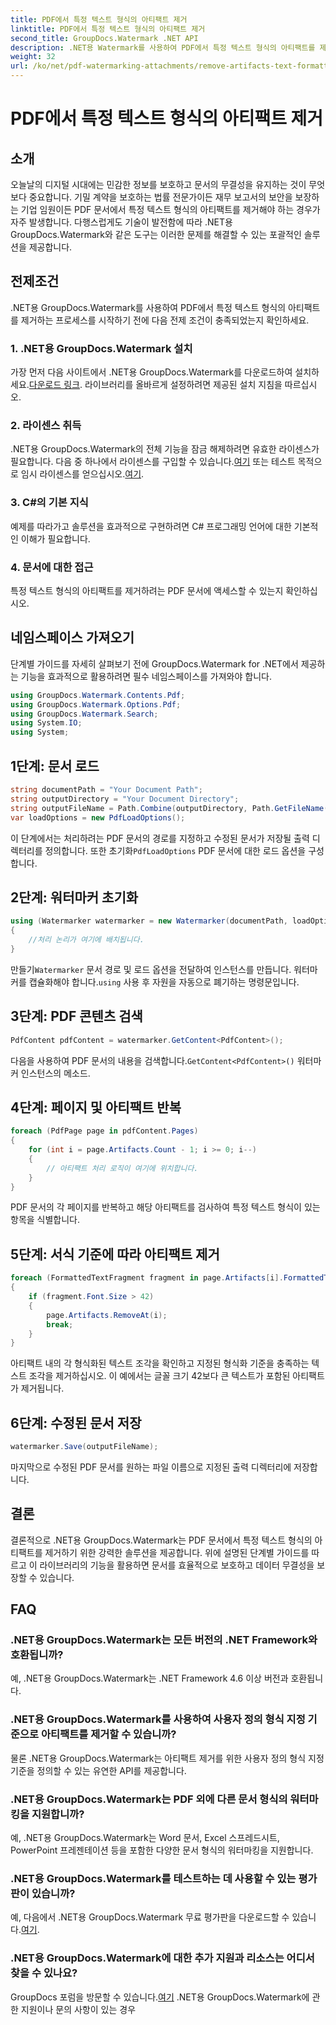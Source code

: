 ```yaml
---
title: PDF에서 특정 텍스트 형식의 아티팩트 제거
linktitle: PDF에서 특정 텍스트 형식의 아티팩트 제거
second_title: GroupDocs.Watermark .NET API
description: .NET용 Watermark를 사용하여 PDF에서 특정 텍스트 형식의 아티팩트를 제거하는 방법을 알아보세요. 단계별 가이드를 따르세요.
weight: 32
url: /ko/net/pdf-watermarking-attachments/remove-artifacts-text-formatting-pdf/
---
```


# PDF에서 특정 텍스트 형식의 아티팩트 제거

## 소개
오늘날의 디지털 시대에는 민감한 정보를 보호하고 문서의 무결성을 유지하는 것이 무엇보다 중요합니다. 기밀 계약을 보호하는 법률 전문가이든 재무 보고서의 보안을 보장하는 기업 임원이든 PDF 문서에서 특정 텍스트 형식의 아티팩트를 제거해야 하는 경우가 자주 발생합니다. 다행스럽게도 기술이 발전함에 따라 .NET용 GroupDocs.Watermark와 같은 도구는 이러한 문제를 해결할 수 있는 포괄적인 솔루션을 제공합니다.
## 전제조건
.NET용 GroupDocs.Watermark를 사용하여 PDF에서 특정 텍스트 형식의 아티팩트를 제거하는 프로세스를 시작하기 전에 다음 전제 조건이 충족되었는지 확인하세요.
### 1. .NET용 GroupDocs.Watermark 설치
 가장 먼저 다음 사이트에서 .NET용 GroupDocs.Watermark를 다운로드하여 설치하세요.[다운로드 링크](https://releases.groupdocs.com/Watermark/net/). 라이브러리를 올바르게 설정하려면 제공된 설치 지침을 따르십시오.
### 2. 라이센스 취득
.NET용 GroupDocs.Watermark의 전체 기능을 잠금 해제하려면 유효한 라이센스가 필요합니다. 다음 중 하나에서 라이센스를 구입할 수 있습니다.[여기](https://purchase.groupdocs.com/buy) 또는 테스트 목적으로 임시 라이센스를 얻으십시오.[여기](https://purchase.groupdocs.com/temporary-license/).
### 3. C#의 기본 지식
예제를 따라가고 솔루션을 효과적으로 구현하려면 C# 프로그래밍 언어에 대한 기본적인 이해가 필요합니다.
### 4. 문서에 대한 접근
특정 텍스트 형식의 아티팩트를 제거하려는 PDF 문서에 액세스할 수 있는지 확인하십시오.

## 네임스페이스 가져오기
단계별 가이드를 자세히 살펴보기 전에 GroupDocs.Watermark for .NET에서 제공하는 기능을 효과적으로 활용하려면 필수 네임스페이스를 가져와야 합니다.
```csharp
using GroupDocs.Watermark.Contents.Pdf;
using GroupDocs.Watermark.Options.Pdf;
using GroupDocs.Watermark.Search;
using System.IO;
using System;
```
## 1단계: 문서 로드
```csharp
string documentPath = "Your Document Path";
string outputDirectory = "Your Document Directory";
string outputFileName = Path.Combine(outputDirectory, Path.GetFileName(documentPath));
var loadOptions = new PdfLoadOptions();
```
 이 단계에서는 처리하려는 PDF 문서의 경로를 지정하고 수정된 문서가 저장될 출력 디렉터리를 정의합니다. 또한 초기화`PdfLoadOptions` PDF 문서에 대한 로드 옵션을 구성합니다.
## 2단계: 워터마커 초기화
```csharp
using (Watermarker watermarker = new Watermarker(documentPath, loadOptions))
{
    //처리 논리가 여기에 배치됩니다.
}
```
 만들기`Watermarker` 문서 경로 및 로드 옵션을 전달하여 인스턴스를 만듭니다. 워터마커를 캡슐화해야 합니다.`using` 사용 후 자원을 자동으로 폐기하는 명령문입니다.
## 3단계: PDF 콘텐츠 검색
```csharp
PdfContent pdfContent = watermarker.GetContent<PdfContent>();
```
 다음을 사용하여 PDF 문서의 내용을 검색합니다.`GetContent<PdfContent>()` 워터마커 인스턴스의 메소드.
## 4단계: 페이지 및 아티팩트 반복
```csharp
foreach (PdfPage page in pdfContent.Pages)
{
    for (int i = page.Artifacts.Count - 1; i >= 0; i--)
    {
        // 아티팩트 처리 로직이 여기에 위치합니다.
    }
}
```
PDF 문서의 각 페이지를 반복하고 해당 아티팩트를 검사하여 특정 텍스트 형식이 있는 항목을 식별합니다.
## 5단계: 서식 기준에 따라 아티팩트 제거
```csharp
foreach (FormattedTextFragment fragment in page.Artifacts[i].FormattedTextFragments)
{
    if (fragment.Font.Size > 42)
    {
        page.Artifacts.RemoveAt(i);
        break;
    }
}
```
아티팩트 내의 각 형식화된 텍스트 조각을 확인하고 지정된 형식화 기준을 충족하는 텍스트 조각을 제거하십시오. 이 예에서는 글꼴 크기 42보다 큰 텍스트가 포함된 아티팩트가 제거됩니다.
## 6단계: 수정된 문서 저장
```csharp
watermarker.Save(outputFileName);
```
마지막으로 수정된 PDF 문서를 원하는 파일 이름으로 지정된 출력 디렉터리에 저장합니다.

## 결론
결론적으로 .NET용 GroupDocs.Watermark는 PDF 문서에서 특정 텍스트 형식의 아티팩트를 제거하기 위한 강력한 솔루션을 제공합니다. 위에 설명된 단계별 가이드를 따르고 이 라이브러리의 기능을 활용하면 문서를 효율적으로 보호하고 데이터 무결성을 보장할 수 있습니다.
## FAQ
### .NET용 GroupDocs.Watermark는 모든 버전의 .NET Framework와 호환됩니까?
예, .NET용 GroupDocs.Watermark는 .NET Framework 4.6 이상 버전과 호환됩니다.
### .NET용 GroupDocs.Watermark를 사용하여 사용자 정의 형식 지정 기준으로 아티팩트를 제거할 수 있습니까?
물론 .NET용 GroupDocs.Watermark는 아티팩트 제거를 위한 사용자 정의 형식 지정 기준을 정의할 수 있는 유연한 API를 제공합니다.
### .NET용 GroupDocs.Watermark는 PDF 외에 다른 문서 형식의 워터마킹을 지원합니까?
예, .NET용 GroupDocs.Watermark는 Word 문서, Excel 스프레드시트, PowerPoint 프레젠테이션 등을 포함한 다양한 문서 형식의 워터마킹을 지원합니다.
### .NET용 GroupDocs.Watermark를 테스트하는 데 사용할 수 있는 평가판이 있습니까?
 예, 다음에서 .NET용 GroupDocs.Watermark 무료 평가판을 다운로드할 수 있습니다.[여기](https://releases.groupdocs.com/).
### .NET용 GroupDocs.Watermark에 대한 추가 지원과 리소스는 어디서 찾을 수 있나요?
 GroupDocs 포럼을 방문할 수 있습니다.[여기](https://forum.groupdocs.com/c/watermark/19) .NET용 GroupDocs.Watermark에 관한 지원이나 문의 사항이 있는 경우